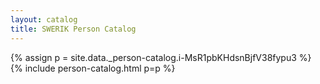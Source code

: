 ```yaml
---
layout: catalog
title: SWERIK Person Catalog
---
```

{% assign p = site.data._person-catalog.i-MsR1pbKHdsnBjfV38fypu3 %}
{% include person-catalog.html p=p %}

